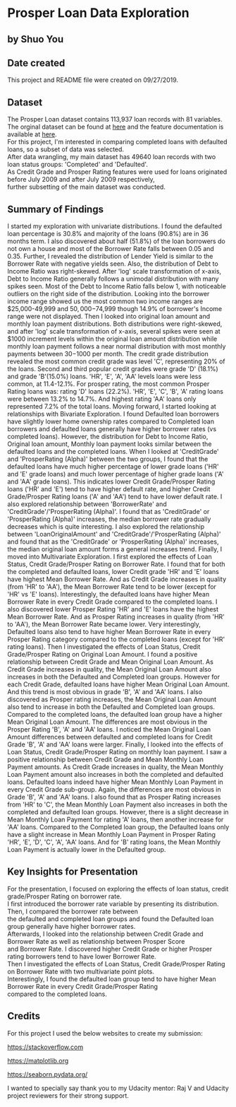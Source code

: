 # Prosper Loan Data Exploration
## by Shuo You

## Date created
This project and README file were created on 09/27/2019.

## Dataset

The Prosper Loan dataset contains 113,937 loan records with 81 variables. <br />
The orginal dataset can be found at [here](https://s3.amazonaws.com/udacity-hosted-downloads/ud651/prosperLoanData.csv)
and the feature documentation is available at [here](https://docs.google.com/spreadsheets/d/1gDyi_L4UvIrLTEC6Wri5nbaMmkGmLQBk-Yx3z0XDEtI/edit#gid=0 "Prosper Load variable data dictionary"). <br />
For this project, I'm interested in comparing completed loans with defaulted loans, so a subset of data was selected. <br />
After data wrangling, my main dataset has 49640 loan records with two loan status groups: 'Completed' and 'Defaulted'. <br />
As Credit Grade and Prosper Rating features were used for loans originated before July 2009 and after July 2009 respectively, <br />
further subsetting of the main dataset was conducted. <br />

## Summary of Findings

I started my exploration with univariate distributions. I found the defaulted loan percentage is 30.8% and majority of the loans (90.8%) are in 36 months term. I also discovered about half (51.8%) of the loan borrowers do not own a house and most of the Borrower Rate falls between 0.05 and 0.35. Further, I revealed the distribution of Lender Yield is similar to the Borrower Rate with negative yields seen. Also, the distribution of Debt to Income Ratio was right-skewed. After 'log' scale transformation of x-axis, Debt to Income Ratio generally follows a unimodal distribution with many spikes seen. Most of the Debt to Income Ratio falls below 1, with noticeable outliers on the right side of the distribution. Looking into the borrower income range showed us the most common two income ranges are $25,000-49,999 and $50,000-$74,999 though 14.9% of borrower's Income range were not displayed. Then I looked into original loan amount and monthly loan payment distributions. Both distributions were right-skewed, and after 'log' scale transformation of x-axis, several spikes were seen at $1000 increment levels within the original loan amount distribution while monthly loan payment follows a near normal distribution with most monthly payments between $30-$1000 per month. The credit grade distribution revealed the most common credit grade was level 'C', representing 20% of the loans. Second and third popular credit grades were grade 'D' (18.1%) and grade 'B'(15.0%) loans. 'HR', 'E', 'A', 'AA' levels loans were less common, at 11.4-12.1%. For prosper rating, the most common Prosper Rating loans was: rating 'D' loans (22.2%). 'HR', 'E', 'C', 'B', 'A' rating loans were between 13.2% to 14.7%. And highest rating 'AA' loans only represented 7.2% of the total loans. Moving forward, I started looking at relationships with Bivariate Exploration. I found Defaulted loan borrowers have slightly lower home ownership rates compared to Completed loan borrowers and defaulted loans generally have higher borrower rates (vs completed loans). However, the distribution for Debt to Income Ratio, Original loan amount, Monthly loan payment looks similar between the defaulted loans and the completed loans. When I looked at 'CreditGrade' and 'ProsperRating (Alpha)' between the two groups, I found that the defaulted loans have much higher percentage of lower grade loans ('HR' and 'E' grade loans) and much lower percentage of higher grade loans ('A' and 'AA' grade loans). This indicates lower Credit Grade/Prosper Rating loans ('HR' and 'E') tend to have higher default rate, and higher Credit Grade/Prosper Rating loans ('A' and 'AA') tend to have lower default rate. I also explored relationship between 'BorrowerRate' and 'CreditGrade'/'ProsperRating (Alpha)'. I found that as 'CreditGrade' or 'ProsperRating (Alpha)' increases, the median borrower rate gradually decreases which is quite interesting. I also explored the relationship between 'LoanOriginalAmount' and 'CreditGrade'/'ProsperRating (Alpha)' and found that as the 'CreditGrade' or 'ProsperRating (Alpha)' increases, the median original loan amount forms a general increases trend. Finally, I moved into Multivariate Exploration. I first explored the effects of Loan Status, Credit Grade/Prosper Rating on Borrower Rate. I found that for both the completed and defaulted loans, lower Credit grade 'HR' and 'E' loans have highest Mean Borrower Rate. And as Credit Grade increases in quality (from 'HR' to 'AA'), the Mean Borrower Rate tend to be lower (except for 'HR' vs 'E' loans). Interestingly, the defaulted loans have higher Mean Borrower Rate in every Credit Grade compared to the completed loans. I also discovered lower Prosper Rating 'HR' and 'E' loans have the highest Mean Borrower Rate. And as Prosper Rating increases in quality (from 'HR' to 'AA'), the Mean Borrower Rate became lower. Very interestingly, Defaulted loans also tend to have higher Mean Borrower Rate in every Prosper Rating category compared to the completed loans (except for 'HR' rating loans). Then I investigated the effects of Loan Status, Credit Grade/Prosper Rating on Original Loan Amount. I found a positive relationship between Credit Grade and Mean Original Loan Amount. As Credit Grade increases in quality, the Mean Original Loan Amount also increases in both the Defaulted and Completed loan groups. However for each Credit Grade, defaulted loans have higher Mean Original Loan Amount. And this trend is most obvious in grade 'B', 'A' and 'AA' loans. I also discovered as Prosper rating increases, the Mean Original Loan Amount also tend to increase in both the Defaulted and Completed loan groups. Compared to the completed loans, the defaulted loan group have a higher Mean Original Loan Amount. The differences are most obvious in the Prosper Rating 'B', 'A' and 'AA' loans. I noticed the Mean Original Loan Amount differences between defaulted and completed loans for Credit Grade 'B', 'A' and 'AA' loans were larger. Finally, I looked into the effects of Loan Status, Credit Grade/Prosper Rating on monthly loan payment. I saw a positive relationship between Credit Grade and Mean Monthly Loan Payment amounts. As Credit Grade increases in quality, the Mean Monthly Loan Payment amount also increases in both the completed and defaulted loans. Defaulted loans indeed have higher Mean Monthly Loan Payment in every Credit Grade sub-group. Again, the differences are most obvious in Grade 'B', 'A' and 'AA' loans. I also found that as Prosper Rating increases from 'HR' to 'C', the Mean Monthly Loan Payment also increases in both the completed and defaulted loan groups. However, there is a slight decrease in Mean Monthly Loan Payment for rating 'A' loans, then another increase for 'AA' loans. Compared to the Completed loan group, the Defaulted loans only have a slight increase in Mean Monthly Loan Payment in Prosper Rating 'HR', 'E', 'D', 'C', 'A', 'AA' loans. And for 'B' rating loans, the Mean Monthly Loan Payment is actually lower in the Defaulted group.  


## Key Insights for Presentation

For the presentation, I focused on exploring the effects of loan status, credit grade/Prosper Rating on borrower rate. <br />
I first introduced the borrower rate variable by presenting its distribution. Then, I compared the borrower rate between <br />
the defaulted and completed loan groups and found the Defaulted loan group generally have higher borrower rates. <br />
Afterwards, I looked into the relationship between Credit Grade and Borrower Rate as well as relationship between Prosper Score <br />
and Borrower Rate. I discovered higher Credit Grade or higher Prosper rating borrowers tend to have lower Borrower Rate. <br />
Then I investigated the effects of Loan Status, Credit Grade/Prosper Rating on Borrower Rate with two multivariate point plots. <br />
Interestingly, I found the defaulted loan group tend to have higher Mean Borrower Rate in every Credit Grade/Prosper Rating <br />
compared to the completed loans.


## Credits

For this project I used the below websites to create my submission:

https://stackoverflow.com

https://matplotlib.org

https://seaborn.pydata.org/


I wanted to specially say thank you to my Udacity mentor: Raj V and Udacity project reviewers for their strong support.
